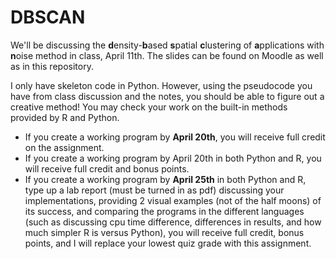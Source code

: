 # DBSCAN

We'll be discussing the **d**ensity-**b**ased **s**patial **c**lustering of **a**pplications with **n**oise method in class, April 11th.  The slides can be found on Moodle as well as in this repository.

I only have skeleton code in Python.  However, using the pseudocode you have from class discussion and the notes, you should be able to figure out a creative method!  You may check your work on the built-in methods provided by R and Python.

* If you create a working program by **April 20th**, you will receive full credit on the assignment.
* If you create a working program by April 20th in both Python and R, you will receive full credit and bonus points.
* If you create a working program by **April 25th** in both Python and R, type up a lab report (must be turned in as pdf) discussing your implementations, providing 2 visual examples (not of the half moons) of its success, and comparing the programs in the different languages (such as discussing cpu time difference, differences in results, and how much simpler R is versus Python), you will receive full credit, bonus points, and I will replace your lowest quiz grade with this assignment.
